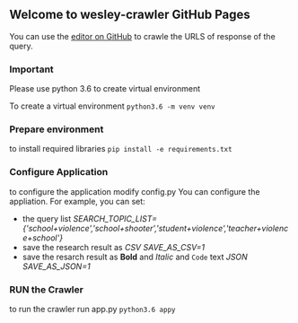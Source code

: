 ## Welcome to wesley-crawler GitHub Pages

You can use the [editor on GitHub](https://github.com/ramazansicakyuz/wesley-crawler/edit/gh-pages/index.md) to crawle the URLS of response of the query.

### Important
Please use python 3.6 to create virtual environment

To create a virtual environment
  `python3.6 -m venv venv`

### Prepare environment
to install required libraries
  `pip install -e requirements.txt`

### Configure Application
to configure the application modify config.py You can configure the appliation. For example, you can set:

- the query list 
    _SEARCH_TOPIC_LIST={'school+violence','school+shooter','student+violence','teacher+violence+school'}_
- save the research result as 
    _CSV SAVE_AS_CSV=1_
- save the resarch result as 
**Bold** and _Italic_ and `Code` text
    _JSON SAVE_AS_JSON=1_
    
### RUN the Crawler

to run the crawler run app.py
  `python3.6 appy`
  

